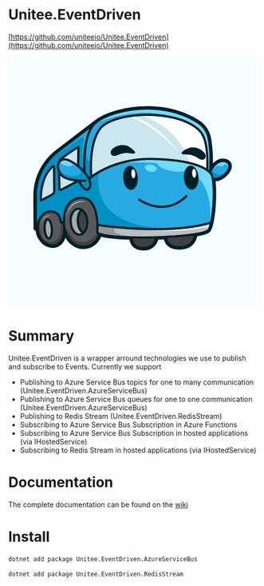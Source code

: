 # Unitee.EventDriven

[https://github.com/uniteeio/Unitee.EventDriven](https://github.com/uniteeio/Unitee.EventDriven)

![logo](./Logo/Logo.png)

# Summary

Unitee.EventDriven is a wrapper arround technologies we use to publish and subscribe to Events. Currently we support
  * Publishing to Azure Service Bus topics for one to many communication (Unitee.EventDriven.AzureServiceBus)
  * Publishing to Azure Service Bus queues for one to one communication (Unitee.EventDriven.AzureServiceBus)
  * Publishing to Redis Stream (Unitee.EventDriven.RedisStream)
  * Subscribing to Azure Service Bus Subscription in Azure Functions
  * Subscribing to Azure Service Bus Subscription in hosted applications (via IHostedService)
  * Subscribing to Redis Stream in hosted applications (via IHostedService)

# Documentation

The complete documentation can be found on the [wiki](https://github.com/uniteeio/Unitee.EventDriven/wiki)

# Install

```
dotnet add package Unitee.EventDriven.AzureServiceBus
```

```
dotnet add package Unitee.EventDriven.RedisStream
```


